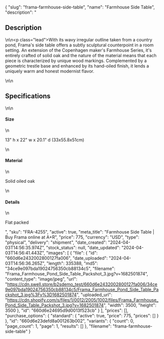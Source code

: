 {
  "slug": "frama-farmhouse-side-table",
  "name": "Farmhouse Side Table",
  "description": "<h2>Description</h2>\n<!-- split -->\n<p class=\"lead\">With its wavy irregular outline taken from a country pond, Frama's side table offers a subtly sculptural counterpoint in a room setting. An extension of the Copenhagen maker's Farmhouse Series, it's entirely crafted of solid oak and the nature of the material means that each piece is characterized by unique wood markings. Complemented by a geometric trestle base and enhanced by its hand-oiled finish, it lends a uniquely warm and honest modernist flavor.</p>\n<!-- split -->\n<h2>Specifications</h2>\n<!-- split -->\n<h4>Size</h4>\n<p>13\" h x 22\" w x 20.1\" d (33x55.8x51cm)</p>\n<h4>Material</h4>\n<p>Solid oiled oak<br></p>\n<h4>Details</h4>\n<p>Flat packed</p>",
  "sku": "FRA-4255",
  "active": true,
  "meta_title": "Farmhouse Side Table | Buy Frama online at A+R",
  "price": 775,
  "currency": "USD",
  "type": "physical",
  "delivery": "shipment",
  "date_created": "2024-04-03T14:56:35.974Z",
  "stock_status": null,
  "date_updated": "2024-04-03T14:56:41.443Z",
  "images": [
    {
      "file": {
        "id": "660d6e2432002800127fa006",
        "date_uploaded": "2024-04-03T14:56:36.265Z",
        "length": 335388,
        "md5": "34ce9e097bda19024756350cb88134c5",
        "filename": "Frama_Farmhouse_Pond_Side_Table_Packshot_3.jpg?v=1682501874",
        "content_type": "image/jpeg",
        "url": "https://cdn.swell.store/b2sdemo_test/660d6e2432002800127fa006/34ce9e097bda19024756350cb88134c5/Frama_Farmhouse_Pond_Side_Table_Packshot_3.jpg%3Fv%3D1682501874",
        "uploaded_url": "https://cdn.shopify.com/s/files/1/0012/2005/1002/files/Frama_Farmhouse_Pond_Side_Table_Packshot_3.jpg?v=1682501874",
        "width": 3500,
        "height": 3500
      },
      "id": "660d6e24695d9d0013f523cb"
    }
  ],
  "prices": [],
  "purchase_options": {
    "standard": {
      "active": true,
      "price": 775,
      "prices": []
    }
  },
  "id": "660d6e23defd8a001263b002",
  "variants": {
    "count": 0,
    "page_count": 1,
    "page": 1,
    "results": []
  },
  "filename": "frama-farmhouse-side-table"
}